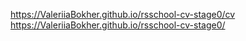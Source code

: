 https://ValeriiaBokher.github.io/rsschool-cv-stage0/cv
https://ValeriiaBokher.github.io/rsschool-cv-stage0/
